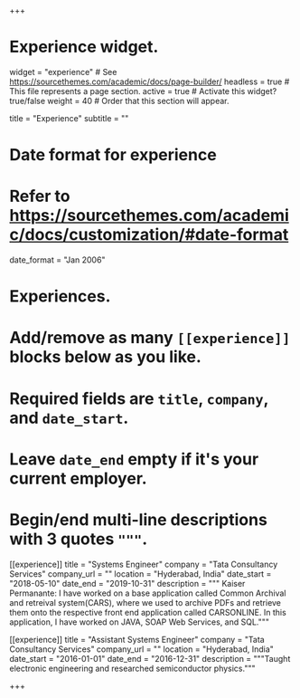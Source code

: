 +++
# Experience widget.
widget = "experience"  # See https://sourcethemes.com/academic/docs/page-builder/
headless = true  # This file represents a page section.
active = true  # Activate this widget? true/false
weight = 40  # Order that this section will appear.

title = "Experience"
subtitle = ""

# Date format for experience
#   Refer to https://sourcethemes.com/academic/docs/customization/#date-format
date_format = "Jan 2006"

# Experiences.
#   Add/remove as many `[[experience]]` blocks below as you like.
#   Required fields are `title`, `company`, and `date_start`.
#   Leave `date_end` empty if it's your current employer.
#   Begin/end multi-line descriptions with 3 quotes `"""`.
[[experience]] 
title = "Systems Engineer" 
company = "Tata Consultancy Services" 
company_url = "" 
location = "Hyderabad, India" 
date_start = "2018-05-10" 
date_end = "2019-10-31" 
description = """ Kaiser Permanante: I have worked on a base application called Common Archival and retreival system(CARS), where we used to archive PDFs and retrieve them onto the respective front end application called CARSONLINE. In this application, I have worked on JAVA, SOAP Web Services, and SQL."""

[[experience]] 
title = "Assistant Systems Engineer" 
company = "Tata Consultancy Services" 
company_url = "" 
location = "Hyderabad, India" 
date_start = "2016-01-01" 
date_end = "2016-12-31" 
description = """Taught electronic engineering and researched semiconductor physics."""



+++
